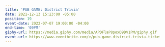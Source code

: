 ```yaml
---
title: 'PUB GAME: District Trivia'
date: 2021-12-13 15:23:00 -05:00
position: 19
event-date: 2022-07-07 19:00:00 -04:00
end-time: '09PM'
giphy-url: https://media.giphy.com/media/APDFlaP8poxD9DV1PM/giphy.gif
event-url: https://www.eventbrite.com/e/pub-game-district-trivia-tickets-372543536747
---
```


